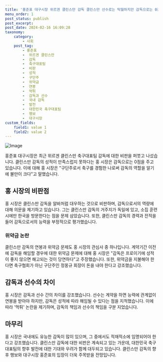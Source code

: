 ```yaml
---
title: '홍준표 대구시장 위르겐 클린스만 감독 클린스만 선수로는 탁월하지만 감독으로는 0점'
menu_order: 1
post_status: publish
post_excerpt: 
post_date: 2024-02-16 16:09:28
taxonomy:
    category:
        - 사회
    post_tag:
        - 홍준표
        -  위르겐 클린스만
        -  감독
        -  축구대표팀
        -  비판
        -  성적
        -  구단주
        -  위약금
        -  연봉
        -  먹튀
        -  감독과 선수
        -  국내 감독
        -  발전
        -  대한민국 축구대표팀
        -  행보
        -  대구시장
custom_fields:
    field1: value 1
    field2: value 2
---
```


![Image](https://imgnews.pstatic.net/image/421/2024/02/10/0007345322_001_20240210105001475.jpg?type=w647)

홍준표 대구시장은 최근 위르겐 클린스만 축구대표팀 감독에 대한 비판을 퍼붓고 나섰습니다. 클린스만 감독의 성적이 만족스럽지 못하다는 홍 시장은 감독으로는 0점을 주고 있습니다. 이에 대해 홍 시장은 "구단주로서 축구를 경험한 나로써 감독의 역할을 알기에 불만이 크다"고 말했습니다.
## 홍 시장의 비판점
홍 시장은 클린스만 감독을 알바처럼 대우하는 것으로 비판하며, 감독으로서의 역량에 대해 의문을 제기하고 있습니다. 그는 클린스만 감독의 거주지가 독일에 있고, 소집 훈련 시에만 한국을 방문한다는 점을 문제 삼았습니다. 또한, 클린스만 감독의 경력과 전적을 들어 감독으로서의 능력을 부정적으로 평가했습니다.
### 위약금 논란
클린스만 감독의 연봉과 위약금 문제도 홍 시장의 관심사 중 하나입니다. 계약기간 이전에 감독을 해임할 경우에 대한 위약금 문제에 대해 홍 시장은 "감독은 프로이기에 성적이 좋지 않으면 해고되는 것이 당연하다"고 주장했습니다. 또한, 위약금을 지불해야 한다면 축구협회가 아닌 구단주인 정몽규 회장이 돈을 내야 한다고 강조했습니다.
## 감독과 선수의 차이
홍 시장은 감독과 선수 간의 차이를 강조했습니다. 선수는 계약을 하면 능력에 관계없이 연봉을 받아야 하지만, 감독은 성적에 따라 해임될 수 있다는 점을 지적했습니다. 이에 따라 '먹튀' 논란을 제기하며, 감독의 책임과 선수의 책임을 구분 지었습니다.
## 마무리
홍 시장은 국내에도 유능한 감독이 많이 있으며, 그 중에서도 적재적소에 임명되어야 한다고 강조했습니다. 클린스만 감독에 대한 비판은 계속되고 있는 가운데, 대한민국 축구대표팀의 향후 발전에 대한 기대와 우려가 함께 대두되고 있습니다. 클린스만 감독의 향후 행보와 대구시장 홍준표의 입장이 더욱 주목받을 전망입니다.


